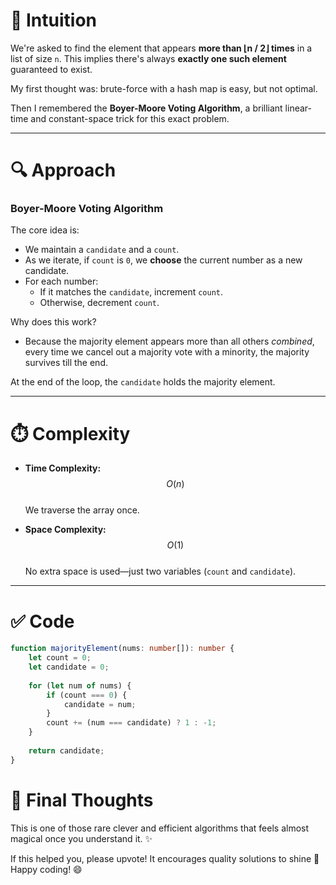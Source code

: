 # 🧠 Intuition
We're asked to find the element that appears **more than ⌊n / 2⌋ times** in a list of size `n`. This implies there's always **exactly one such element** guaranteed to exist.

My first thought was: brute-force with a hash map is easy, but not optimal.

Then I remembered the **Boyer-Moore Voting Algorithm**, a brilliant linear-time and constant-space trick for this exact problem.

---

# 🔍 Approach
### Boyer-Moore Voting Algorithm
The core idea is:
- We maintain a `candidate` and a `count`.
- As we iterate, if `count` is `0`, we **choose** the current number as a new candidate.
- For each number:
  - If it matches the `candidate`, increment `count`.
  - Otherwise, decrement `count`.

Why does this work?
- Because the majority element appears more than all others *combined*, every time we cancel out a majority vote with a minority, the majority survives till the end.

At the end of the loop, the `candidate` holds the majority element.

---

# ⏱️ Complexity

- **Time Complexity:**  
  $$O(n)$$  
  We traverse the array once.

- **Space Complexity:**  
  $$O(1)$$  
  No extra space is used—just two variables (`count` and `candidate`).

---

# ✅ Code
```typescript
function majorityElement(nums: number[]): number {
    let count = 0;
    let candidate = 0;
    
    for (let num of nums) {
        if (count === 0) {
            candidate = num;
        }
        count += (num === candidate) ? 1 : -1;
    }
    
    return candidate;
}
```

# 🙌 Final Thoughts
This is one of those rare clever and efficient algorithms that feels almost magical once you understand it. ✨

If this helped you, please upvote! It encourages quality solutions to shine 🌟
Happy coding! 😄